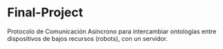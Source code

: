 # Final-Project

Protocolo de Comunicación Asíncrono para intercambiar ontologías entre dispositivos de bajos recursos (robots), con un servidor.
